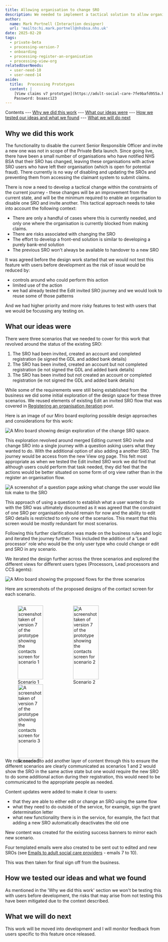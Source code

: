 ```yaml
---
title: Allowing organisation to change SRO
description: We needed to implement a tactical solution to allow organisation to change SRO due to a handful of issues in the live service.
author:
  name: Mark Portnell (Interaction designer)
  url: 'mailto:hi.mark.portnell@nhsbsa.nhs.uk'
date: 2025-02-20
tags:
  - private-beta
  - processing-version-7
  - onboarding
  - processing-register-an-organisation
  - processing-view-org
relatedUserNeeds:
  - user-need-10
  - user-need-14
aside:
  title:  Processing Prototypes
  content: |
    [View claims v7 prototype](https://adult-social-care-7fe9bafd955a.herokuapp.com/processing/prototypes/design/v7/) 
    Password: bsaasc123
---
```


Contents
--- [Why we did this work](#why-we-did-this-work)
--- [What our ideas were](#what-our-ideas-were)
--- [How we tested our ideas and what we found](#how-we-tested-our-ideas-and-what-we-found)
--- [What we will do next](#what-we-will-do-next)

## Why we did this work

The functionality to disable the current Senior Responsible Officer and invite a new one was not in scope of the Private Beta launch. Since going live, there have been a small number of organisations who have notified NHS BSA that their SRO has changed, leaving these organisations with active SRO users who have left their organisation (which is open for potential fraud). There currently is no way of disabling and updating the SROs and preventing them from accessing the claimant system to submit claims.

There is now a need to develop a tactical change within the constraints of the current journey - these changes will be an improvement from the current state, and will be the minimum required to enable an organisation to disable one SRO and invite another. This tactical approach needs to take into account the following context:
- There are only a handful of cases where this is currently needed, and only one where the organisation is currently blocked from making claims.
- There are risks associated with changing the SRO
- The effort to develop a front-end solution is similar to developing a purely bank-end solution
- The previous SRO won't always be available to handover to a new SRO

It was agreed before the design work started that we would not test this feature with users before development as the risk of issue would be reduced by:
- controls around who could perform this action
- limited use of the action
- we had already tested the Edit invited SRO journey and we would look to reuse some of those patterns

And we had higher priority and more risky features to test with users that we would be focussing any testing on.

## What our ideas were
There were three scenarios that we needed to cover for this work that revolved around the status of the existing SRO:
1. The SRO had been invited, created an account and completed registration (ie signed the GDL and added bank details)
2. The SRO has been invited, created an account but not completed registration (ie not signed the GDL and added bank details)
3. The SRO has been invited but not created an account or completed registration (ie not signed the GDL and added bank details)

While some of the requirements were still being established from the business we did some initial exploration of the design space for these three scenarios. We reused elements of existing Edit an invited SRO flow that was covered in [Registering an organisation iteration](../registering-a-org-iteration) post.

Here is an image of our Miro board exploring possible design approaches and considerations for this work:

![A Miro board showing design exploration of the change SRO space.](exploration.jpg "Design exploration Miro board")

This exploration revolved around merged Editing current SRO invite and change SRO into a single journey with a question asking users what they wanted to do. With the additional option of also adding a another SRO. The journey would be access from the new View org page. This felt most appropriate as when we tested the Edit invited SRO work we did find that although users could perform that task needed, they did feel that the actions would be better situated on some form of org view rather than in the register an organisation flow. 

![A screenshot of a question page asking what change the user would like tok make to the SRO](change-sro-question.jpg "What change would you like to make to the SRO question page.")

This approach of using a question to establish what a user wanted to do with the SRO was ultimately discounted as it was agreed that the constraint of one SRO per organisation should remain for now and the ability to edit SRO details is restricted to only one of the scenarios. This meant that this screen would be mostly redundant for most scenarios.

Following this further clarification was made on the business rules and logic and iterated the journey further. This included the addition of a 'Lead processor' role who would be the only user type who could change or edit and SRO in any scenario.

We iterated the design further across the three scenarios and explored the different views for different users types (Processors, Lead processors and CCS agents):

![A Miro board showing the proposed flows for the three scenarios](change-sro-journeys.jpg "Proposed design flows Miro board")


Here are screenshots of the proposed designs of the contact screen for each scenario. 
<div style="display: flex; flex-wrap: wrap; gap: 1rem;">
  <div style="flex: 1; max-width: 32%;">
  <figure>
    <img src="scenario-1.png" alt="A screenshot taken of version 7 of the prototype showing the contacts screen for scenario 1" style="width: 100%; height: auto;">
    <figcaption>Scenario 1</figcaption>
  </figure>
  </div>
  <div style="flex: 1; max-width: 32%;">
  <figure>
    <img src="scenario-2.png" alt="A screenshot taken of version 7 of the prototype showing the contacts screen for scenario 2" style="width: 100%; height: auto;">
    <figcaption>Scenario 2</figcaption>
  </figure>
  </div>
  <div style="flex: 1; max-width: 32%;">
  <figure>
    <img src="scenario-3.png" alt="A screenshot taken of version 7 of the prototype showing the contacts screen for scenario 3" style="width: 100%; height: auto;">
    <figcaption>Scenario 3</figcaption>
  </figure>
  </div>
</div>

We now needed to add another layer of content through this to ensure the different scenarios are clearly communicated as scenarios 1 and 2 would show the SRO in the same active state but one would require the new SRO to do some additional action during their registration, this would need to be communicated to the appropriate people as needed.

Content updates were added to make it clear to users:

- that they are able to either edit or change an SRO using the same flow
- what they need to do outside of the service, for example, sign the grant determination letter 
- what new functionality there is in the service, for example, the fact that adding a new SRO automatically deactivates the old one

New content was created for the existing success banners to mirror each new scenario. 

Four templated emails were also created to be sent out to edited and new SROs (see [Emails to adult social care providers](https://bsa2468.atlassian.net/wiki/spaces/ASCRS/pages/5002134478/Emails+to+adult+social+care+providers) - emails 7 to 10).

This was then taken for final sign off from the business. 

## How we tested our ideas and what we found
As mentioned in the 'Why we did this work' section we won't be testing this with users before development, the risks that may arise from not testing this have been mitigated due to the context described. 

## What we will do next
This work will be moved into development and I will monitor feedback from users specific to this feature once released. 